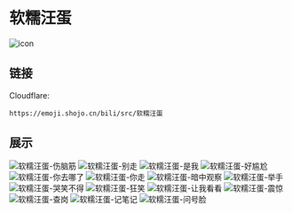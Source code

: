 # 软糯汪蛋
![icon](https://emoji.shojo.cn/bili/src/软糯汪蛋/icon.png)
## 链接
Cloudflare:
```
https://emoji.shojo.cn/bili/src/软糯汪蛋
```
## 展示
![软糯汪蛋-伤脑筋](https://emoji.shojo.cn/bili/src/软糯汪蛋/软糯汪蛋-伤脑筋.png)
![软糯汪蛋-别走](https://emoji.shojo.cn/bili/src/软糯汪蛋/软糯汪蛋-别走.png)
![软糯汪蛋-是我](https://emoji.shojo.cn/bili/src/软糯汪蛋/软糯汪蛋-是我.png)
![软糯汪蛋-好尴尬](https://emoji.shojo.cn/bili/src/软糯汪蛋/软糯汪蛋-好尴尬.png)
![软糯汪蛋-你去哪了](https://emoji.shojo.cn/bili/src/软糯汪蛋/软糯汪蛋-你去哪了.png)
![软糯汪蛋-你走](https://emoji.shojo.cn/bili/src/软糯汪蛋/软糯汪蛋-你走.png)
![软糯汪蛋-暗中观察](https://emoji.shojo.cn/bili/src/软糯汪蛋/软糯汪蛋-暗中观察.png)
![软糯汪蛋-举手](https://emoji.shojo.cn/bili/src/软糯汪蛋/软糯汪蛋-举手.png)
![软糯汪蛋-哭笑不得](https://emoji.shojo.cn/bili/src/软糯汪蛋/软糯汪蛋-哭笑不得.png)
![软糯汪蛋-狂笑](https://emoji.shojo.cn/bili/src/软糯汪蛋/软糯汪蛋-狂笑.png)
![软糯汪蛋-让我看看](https://emoji.shojo.cn/bili/src/软糯汪蛋/软糯汪蛋-让我看看.png)
![软糯汪蛋-震惊](https://emoji.shojo.cn/bili/src/软糯汪蛋/软糯汪蛋-震惊.png)
![软糯汪蛋-查岗](https://emoji.shojo.cn/bili/src/软糯汪蛋/软糯汪蛋-查岗.png)
![软糯汪蛋-记笔记](https://emoji.shojo.cn/bili/src/软糯汪蛋/软糯汪蛋-记笔记.png)
![软糯汪蛋-问号脸](https://emoji.shojo.cn/bili/src/软糯汪蛋/软糯汪蛋-问号脸.png)
